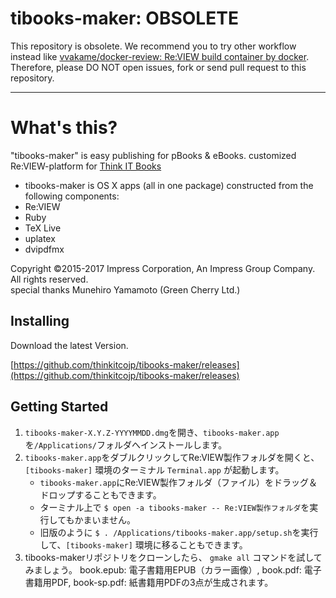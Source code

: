 # tibooks-maker: OBSOLETE

This repository is obsolete.
We recommend you to try other workflow instead like [vvakame/docker-review: Re:VIEW build container by docker](https://github.com/vvakame/docker-review).
Therefore, please DO NOT open issues, fork or send pull request to this repository.

---------------------------------

# What's this?
"tibooks-maker" is easy publishing for pBooks & eBooks.
customized Re:VIEW-platform for [Think IT Books](https://thinkit.co.jp/tibooks)

* tibooks-maker is OS X apps (all in one package) constructed from the following components:
 * Re:VIEW
 * Ruby
 * TeX Live
  * uplatex
  * dvipdfmx

 Copyright ©2015-2017 Impress Corporation, An Impress Group Company. All rights reserved.<br>
 special thanks Munehiro Yamamoto (Green Cherry Ltd.)

## Installing

Download the latest Version.

[https://github.com/thinkitcojp/tibooks-maker/releases](https://github.com/thinkitcojp/tibooks-maker/releases)

## Getting Started

1. `tibooks-maker-X.Y.Z-YYYYMMDD.dmg`を開き、`tibooks-maker.app`を`/Applications/`フォルダへインストールします。
1. `tibooks-maker.app`をダブルクリックしてRe:VIEW製作フォルダを開くと、`[tibooks-maker]` 環境のターミナル `Terminal.app` が起動します。
    * `tibooks-maker.app`にRe:VIEW製作フォルダ（ファイル）をドラッグ＆ドロップすることもできます。
    * ターミナル上で `$ open -a tibooks-maker -- Re:VIEW製作フォルダ`を実行してもかまいません。
    * 旧版のように `$ . /Applications/tibooks-maker.app/setup.sh`を実行して、`[tibooks-maker]` 環境に移ることもできます。
1. tibooks-makerリポジトリをクローンしたら、 `gmake all` コマンドを試してみましょう。
book.epub: 電子書籍用EPUB（カラー画像）, book.pdf: 電子書籍用PDF, book-sp.pdf: 紙書籍用PDFの3点が生成されます。
